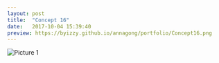 ```yaml
---
layout: post
title:  "Concept 16"
date:   2017-10-04 15:39:40
preview: https://byizzy.github.io/annagong/portfolio/Concept16.png
---
```


![Picture 1](https://byizzy.github.io/annagong/portfolio/Concept16.png)
